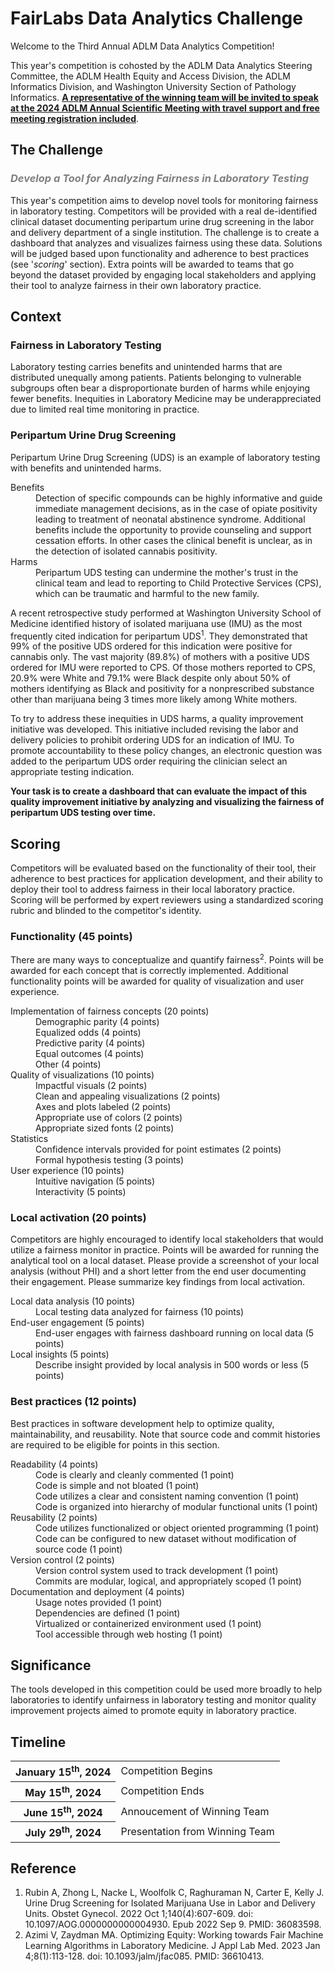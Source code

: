 <h1>
    FairLabs Data Analytics Challenge<br>
</h1>

<p>
    Welcome to the Third Annual ADLM Data Analytics Competition! 
</p>
<p>
    This year's competition is cohosted by the ADLM Data Analytics Steering Committee, the ADLM Health Equity and Access Division, the ADLM Informatics Division, and Washington University Section of Pathology Informatics. 
    <strong><u>A representative of the winning team will be invited to speak at the 2024 ADLM Annual Scientific Meeting with travel support and free meeting registration included</strong></u>.
</p>

<h2> 
    The Challenge
</h2>
<h3>
    <span style="color:gray"><i>Develop a Tool for Analyzing Fairness in Laboratory Testing</i></span>
</h3>
<p>
    This year's competition aims to develop novel tools for monitoring fairness in laboratory testing. 
    Competitors will be provided with a real de-identified clinical dataset documenting peripartum urine drug screening in the labor and delivery department of a single institution. 
    The challenge is to create a dashboard that analyzes and visualizes fairness using these data. 
    Solutions will be judged based upon functionality and adherence to best practices (see '<i>scoring</i>' section).
    Extra points will be awarded to teams that go beyond the dataset provided by engaging local stakeholders and applying their tool to analyze fairness in their own laboratory practice.
</p>

<h2>
    Context
</h2>

<h3>
    Fairness in Laboratory Testing
</h3>
<p>
    Laboratory testing carries benefits and unintended harms that are distributed unequally among patients. 
    Patients belonging to vulnerable subgroups often bear a disproportionate burden of harms while enjoying fewer benefits. 
    Inequities in Laboratory Medicine may be underappreciated due to limited real time monitoring in practice.
</p>
    
<h3>
    Peripartum Urine Drug Screening
</h3>
<p>
    Peripartum Urine Drug Screening (UDS) is an example of laboratory testing with benefits and unintended harms.
</p>    
<dt>
    Benefits
</dt>
<dd>
    Detection of specific compounds can be highly informative and guide immediate management decisions, as in the case of  opiate positivity leading to treatment of neonatal abstinence syndrome. 
    Additional benefits include the opportunity to provide counseling and support cessation efforts. 
    In other cases the clinical benefit is unclear, as in the detection of isolated cannabis positivity.
</dd>
<dt>
    Harms
</dt>
<dd>
    Peripartum UDS testing can undermine the mother's trust in the clinical team and lead to reporting to Child Protective Services (CPS), which can be traumatic and harmful to the new family.
</dd>
<p>
    A recent retrospective study performed at Washington University School of Medicine identified history of isolated marijuana use (IMU) as the most frequently cited indication for peripartum UDS<sup>1</sup>.
    They demonstrated that 99% of the positive UDS ordered for this indication were positive for cannabis only.
    The vast majority (89.8%) of mothers with a positive UDS ordered for IMU were reported to CPS.
    Of those mothers reported to CPS, 20.9% were White and 79.1% were Black despite only about 50% of mothers identifying as Black and positivity for a nonprescribed substance other than marijuana being 3 times more likely among White mothers.
</p>
<p>
    To try to address these inequities in UDS harms, a quality improvement initiative was developed.
    This initiative included revising the labor and delivery policies to prohibit ordering UDS for an indication of IMU.
    To promote accountability to these policy changes, an electronic question was added to the peripartum UDS order requiring the clinician select an appropriate testing indication. 
</p>
<p>
    <strong>
        Your task is to create a dashboard that can evaluate the impact of this quality improvement initiative by analyzing and visualizing the fairness of peripartum UDS testing over time.
    </strong>
</p>

<h2>
    Scoring
</h2>
<p>
    Competitors will be evaluated based on the functionality of their tool, their adherence to best practices for application development, and their ability to deploy their tool to address fairness in their local laboratory practice.
    Scoring will be performed by expert reviewers using a standardized scoring rubric and blinded to the competitor's identity.
</p>
<h3>
    Functionality (45 points)
</h3>
<p>
    There are many ways to conceptualize and quantify fairness<sup>2</sup>. 
    Points will be awarded for each concept that is correctly implemented. 
    Additional functionality points will be awarded for quality of visualization and user experience.
    
</p>
<dl>
    <dt>
        Implementation of fairness concepts (20 points)
    </dt>
    <dd> 
        Demographic parity (4 points)<br>
        Equalized odds (4 points)<br>
        Predictive parity (4 points)<br>
        Equal outcomes (4 points)<br>
        Other (4 points)
    </dd>
    <dt>
        Quality of visualizations (10 points)
    </dt>
    <dd>
        Impactful visuals (2 points)<br>
        Clean and appealing visualizations (2 points)<br>
        Axes and plots labeled (2 points)<br>
        Appropriate use of colors (2 points)<br>
        Appropriate sized fonts (2 points)<br>
    </dd>
    <dt>
        Statistics
    </dt>
    <dd>
        Confidence intervals provided for point estimates (2 points)<br>
        Formal hypothesis testing (3 points) 
    </dd>
    <dt>
        User experience (10 points)
    </dt>
    <dd>
        Intuitive navigation (5 points)<br>
        Interactivity (5 points)<br>
    </dd>
</dl>

<h3>
    Local activation (20 points)
</h3>
<p>
   Competitors are highly encouraged to identify local stakeholders that would utilize a fairness monitor in practice. 
   Points will be awarded for running the analytical tool on a local dataset. 
   Please provide a screenshot of your local analysis (without PHI) and a short letter from the end user documenting their engagement.
   Please summarize key findings from local activation.
</p>
<dl>
    <dt>
        Local data analysis (10 points)
    </dt>
    <dd>
        Local testing data analyzed for fairness (10 points)
    </dd>
    <dt>
        End-user engagement (5 points)
    </dt>
    <dd>
        End-user engages with fairness dashboard running on local data (5 points)
    </dd>
    <dt>
        Local insights (5 points)
    </dt>
    <dd>
        Describe insight provided by local analysis in 500 words or less (5 points)
    </dd>
</dl>



<h3>
    Best  practices (12 points)
</h3>
<p>
    Best practices in software development help to optimize quality, maintainability, and reusability. 
    Note that source code and commit histories are required to be eligible for points in this section.
</p>
<dl>
    <dt>
        Readability (4 points)
    </dt>
    <dd>
        Code is clearly and cleanly commented (1 point)<br>
        Code is simple and not bloated (1 point)<br>
        Code utilizes a clear and consistent naming convention (1 point)<br>
        Code is organized into hierarchy of modular functional units (1 point)
    </dd>
    <dt>
        Reusability (2 points)
    </dt>
    <dd>
        Code utilizes functionalized or object oriented programming (1 point)<br>
        Code can be configured to new dataset without modification of source code (1 point)<br>
    </dd>
    <dt>
        Version control (2 points)
    </dt>
    <dd>
        Version control system used to track development (1 point)<br>
        Commits are modular, logical, and appropriately scoped (1 point)
    </dd>
    <dt>
        Documentation and deployment (4 points)
    </dt>
    <dd>
        Usage notes provided (1 point)<br>
        Dependencies are defined (1 point)<br>
        Virtualized or containerized environment used (1 point)<br>
        Tool accessible through web hosting (1 point)
    </dd>
</dl>


<h2>
    Significance
</h2>
<p>
    The tools developed in this competition could be used more broadly to help laboratories to identify unfairness in laboratory testing and monitor quality improvement projects aimed to promote equity in laboratory practice.
</p>

<h2>
    Timeline
</h2>

<table>
    <tr>
        <th>
            January 15<sup>th</sup>, 2024
        </th>
        <td>
            Competition Begins
        </td>
    </tr>
    <tr>
        <th>
            May 15<sup>th</sup>, 2024
        </th>
        <td>
            Competition Ends
        </td>
    </tr>
    <tr>
        <th>
            June 15<sup>th</sup>, 2024
        </th>
        <td>
            Annoucement of Winning Team
        </td>
    </tr>
    <tr>
        <th>
            July 29<sup>th</sup>, 2024
        </th>
        <td>
            Presentation from Winning Team
        </td>
    </tr>
</table>

<h2>
    Reference
</h2>
<ol style="line-spacing:4">
    <li>
        Rubin A, Zhong L, Nacke L, Woolfolk C, Raghuraman N, Carter E, Kelly J. Urine Drug Screening for Isolated Marijuana Use in Labor and Delivery Units. Obstet Gynecol. 2022 Oct 1;140(4):607-609. doi: 10.1097/AOG.0000000000004930. Epub 2022 Sep 9. PMID: 36083598.
    </li>
    <li>
        Azimi V, Zaydman MA. Optimizing Equity: Working towards Fair Machine Learning Algorithms in Laboratory Medicine. J Appl Lab Med. 2023 Jan 4;8(1):113-128. doi: 10.1093/jalm/jfac085. PMID: 36610413.
    </li>
</ol>        
